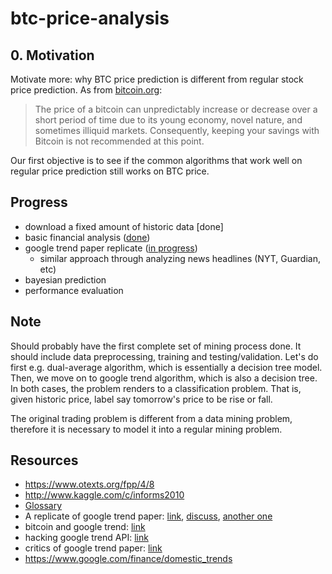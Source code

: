 # btc-price-analysis

## 0. Motivation

Motivate more: why BTC price prediction is different from regular stock price prediction. As from [bitcoin.org](https://bitcoin.org/en/you-need-to-know):

> The price of a bitcoin can unpredictably increase or decrease over a short period of time due to its young economy, novel nature, and sometimes illiquid markets. Consequently, keeping your savings with Bitcoin is not recommended at this point. 

Our first objective is to see if the common algorithms that work well on regular price prediction still works on BTC price.

## Progress

- download a fixed amount of historic data [done]
- basic financial analysis ([done](http://nbviewer.ipython.org/github/yyl/btc-price-analysis/blob/master/basics.ipynb))
- google trend paper replicate ([in progress](http://nbviewer.ipython.org/github/yyl/btc-price-analysis/blob/master/google_trend.ipynb))
  - similar approach through analyzing news headlines (NYT, Guardian, etc)
- bayesian prediction
- performance evaluation

## Note

Should probably have the first complete set of mining process done. It should include data preprocessing, training and testing/validation. Let's do first e.g. dual-average algorithm, which is essentially a decision tree model. Then, we move on to google trend algorithm, which is also a decision tree. In both cases, the problem renders to a classification problem. That is, given historic price, label say tomorrow's price to be rise or fall.

The original trading problem is different from a data mining problem, therefore it is necessary to model it into a regular mining problem.

## Resources

- https://www.otexts.org/fpp/4/8
- http://www.kaggle.com/c/informs2010
- [Glossary](https://support.coinbase.com/customer/portal/articles/1833695-bitcoin-glossary)
- A replicate of google trend paper: [link](http://nbviewer.ipython.org/github/twiecki/replicate_google_trends/tree/master/), [discuss](https://www.quantopian.com/posts/google-search-terms-predict-market-movements), [another one](http://nbviewer.ipython.org/gist/shabbychef/5808945)
- bitcoin and google trend: [link](http://www.btcfeed.net/infographics/google-trends-indicate-positive-interest-bitcoin/)
- hacking google trend API: [link](http://techslides.com/hacking-the-google-trends-api)
- critics of google trend paper: [link](http://sellthenews.tumblr.com/post/49271345693/piled-higher-and-deeper)
- https://www.google.com/finance/domestic_trends
